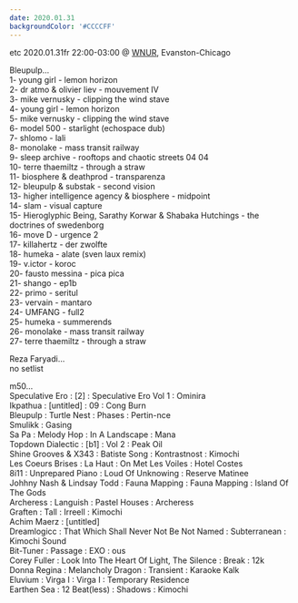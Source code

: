 ```yaml
---
date: 2020.01.31
backgroundColor: '#CCCCFF'
---
```


etc 2020.01.31fr 22:00-03:00 @ [WNUR](http://www.wnur.org/), Evanston-Chicago

Bleupulp...  
1- young girl - lemon horizon  
2- dr atmo & olivier liev - mouvement IV  
3- mike vernusky - clipping the wind stave  
4- young girl - lemon horizon  
5- mike vernusky - clipping the wind stave  
6- model 500 - starlight (echospace dub)  
7- shlomo - lali  
8- monolake - mass transit railway  
9- sleep archive - rooftops and chaotic streets 04 04  
10- terre thaemiltz - through a straw  
11- biosphere & deathprod - transparenza  
12- bleupulp & substak - second vision  
13- higher intelligence agency & biosphere - midpoint  
14- slam - visual capture  
15- Hieroglyphic Being, Sarathy Korwar & Shabaka Hutchings - the doctrines of swedenborg  
16- move D - urgence 2  
17- killahertz - der zwolfte  
18- humeka - alate (sven laux remix)  
19- v.ictor - koroc  
20- fausto messina - pica pica  
21- shango - ep1b  
22- primo - seritul  
23- vervain - mantaro  
24- UMFANG - full2  
25- humeka - summerends  
26- monolake - mass transit railway  
27- terre thaemiltz - through a straw  

Reza Faryadi...  
no setlist  

m50...  
Speculative Ero : \[2\] : Speculative Ero Vol 1 : Ominira  
Ikpathua : \[untitled\] : 09 : Cong Burn  
Bleupulp : Turtle Nest : Phases : Pertin-nce  
Smulikk : Gasing  
Sa Pa : Melody Hop : In A Landscape : Mana  
Topdown Dialectic : \[b1\] : Vol 2 : Peak Oil  
Shine Grooves & X343 : Batiste Song : Kontrastnost : Kimochi  
Les Coeurs Brises : La Haut : On Met Les Voiles : Hotel Costes  
8i11 : Unprepared Piano : Loud Of Unknowing : Reserve Matinee  
Johhny Nash & Lindsay Todd : Fauna Mapping : Fauna Mapping : Island Of The Gods  
Archeress : Languish : Pastel Houses : Archeress  
Graften : Tall : Irreell : Kimochi  
Achim Maerz : \[untitled\]  
Dreamlogicc : That Which Shall Never Not Be Not Named : Subterranean : Kimochi Sound  
Bit-Tuner : Passage : EXO : ous  
Corey Fuller : Look Into The Heart Of Light, The Silence : Break : 12k  
Donna Regina : Melancholy Dragon : Transient : Karaoke Kalk  
Eluvium : Virga I : Virga I : Temporary Residence  
Earthen Sea : 12 Beat(less) : Shadows : Kimochi